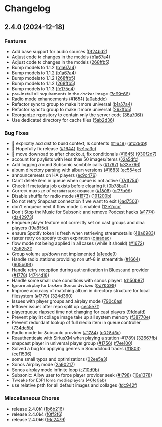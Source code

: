 # Changelog

## 2.4.0 (2024-12-18)


### Features

* Add base support for audio sources ([0f24bd2](https://github.com/OzGav/server/commit/0f24bd2a58e0242e8415d125adf733254b944ad1))
* Adjust code to changes in the models ([b1a67a4](https://github.com/OzGav/server/commit/b1a67a46ae3b20b1cfa707bdbe9ffe0dd3d52bba))
* Adjust code to changes in the models ([268ffb5](https://github.com/OzGav/server/commit/268ffb51abcc6afd90fad2ceaa83fd19687b01c4))
* Bump models to 1.1.2 ([b1a67a4](https://github.com/OzGav/server/commit/b1a67a46ae3b20b1cfa707bdbe9ffe0dd3d52bba))
* Bump models to 1.1.2 ([b1a67a4](https://github.com/OzGav/server/commit/b1a67a46ae3b20b1cfa707bdbe9ffe0dd3d52bba))
* Bump models to 1.1.2 ([268ffb5](https://github.com/OzGav/server/commit/268ffb51abcc6afd90fad2ceaa83fd19687b01c4))
* Bump models to 1.1.2 ([268ffb5](https://github.com/OzGav/server/commit/268ffb51abcc6afd90fad2ceaa83fd19687b01c4))
* Bump models to 1.1.3 ([fe175c4](https://github.com/OzGav/server/commit/fe175c4fae9ea431c47c86c1841eee62f1d4b2fe))
* pre-install all requirements in the docker image ([7c69c66](https://github.com/OzGav/server/commit/7c69c66af9ac488d5a2882cab1278bd662ba2ddf))
* Radio mode enhancements ([#1654](https://github.com/OzGav/server/issues/1654)) ([a0abddc](https://github.com/OzGav/server/commit/a0abddc6a60f409e14dc5fa317a3522be14a8ec3))
* Refactor sync to group to make it more universal ([b1a67a4](https://github.com/OzGav/server/commit/b1a67a46ae3b20b1cfa707bdbe9ffe0dd3d52bba))
* Refactor sync to group to make it more universal ([268ffb5](https://github.com/OzGav/server/commit/268ffb51abcc6afd90fad2ceaa83fd19687b01c4))
* Reorganize repository to contain only the server code ([36a706f](https://github.com/OzGav/server/commit/36a706fcdf7a5a16e04fef5fe0d599b1ef1d37d3))
* Use dedicated directory for cache files ([5ab2d36](https://github.com/OzGav/server/commit/5ab2d369f1a606b80a2c170df5c3218281c425cf))


### Bug Fixes

* 🐛 explicitly add dist to build context, ls contents ([#1648](https://github.com/OzGav/server/issues/1648)) ([afc29d9](https://github.com/OzGav/server/commit/afc29d93b6632857d60b0cbeaa9ece49b2905199))
* 🐛 Hopefully fix release ([#1644](https://github.com/OzGav/server/issues/1644)) ([5e1ca3c](https://github.com/OzGav/server/commit/5e1ca3cc21c2413f5ae5d0f83f0fcd7f1c05b577))
* 🐛 move download to after checkout, fix conditionals ([#1645](https://github.com/OzGav/server/issues/1645)) ([930f2d7](https://github.com/OzGav/server/commit/930f2d799e001259b63be29a4ebaf0fc10f09a46))
* account for playlists with less than 50 images/items ([02a5dfc](https://github.com/OzGav/server/commit/02a5dfce0b52599d998f77c77fb0bbd6dd9476b1))
* Add logging around Subsonic scrobble calls ([#1797](https://github.com/OzGav/server/issues/1797)) ([c33e766](https://github.com/OzGav/server/commit/c33e766ec4062ac9b812d31968fe3393bada4df6))
* album directory parsing with album versions ([#1683](https://github.com/OzGav/server/issues/1683)) ([ec554ec](https://github.com/OzGav/server/commit/ec554ecf127b9df47ee875a1fde61b6a29ff577d))
* announcements on HA players ([ec9c476](https://github.com/OzGav/server/commit/ec9c4766037e47852a9a1b0141d41ad8eb1f8a1b))
* Can't delete item in queue when queue is not active ([07df754](https://github.com/OzGav/server/commit/07df754321468a3192b80bfcafa4f0252745eab1))
* Check if metadata job exists before clearing it ([0b78ba0](https://github.com/OzGav/server/commit/0b78ba05c9f7bc8e1b03ce28000c4d5e4cc44080))
* Correct maxsize of `MetadataLookupQueue` ([#1805](https://github.com/OzGav/server/issues/1805)) ([cf77b99](https://github.com/OzGav/server/commit/cf77b99f3fabe559a97c891595bc6c292dbbb8fe))
* Disable shuffle for radio mode ([#1673](https://github.com/OzGav/server/issues/1673)) ([191200b](https://github.com/OzGav/server/commit/191200bd0e141217da397f25248d86f5e35f06c0))
* Do not retry Snapcast connection if we want to exit ([6ad7503](https://github.com/OzGav/server/commit/6ad750347962d73a281a2cef4f88f95627aab32f))
* don't enqueue next if flow mode is enabled ([12e2ccc](https://github.com/OzGav/server/commit/12e2ccc81eb05644230218d67107cf64b747d1a9))
* Don't Stop the Music for Subsonic and remove Podcast hacks ([#1774](https://github.com/OzGav/server/issues/1774)) ([da42973](https://github.com/OzGav/server/commit/da429731696e68770c2992837029810e58deeb6d))
* Enqueue player feature not correctly set on cast groups and dlna players ([f9a855d](https://github.com/OzGav/server/commit/f9a855de1f846de5c582c346d0cfbaa8394ba1e8))
* ensure Spotify token is fresh when retrieving streamdetails ([48a6983](https://github.com/OzGav/server/commit/48a698316a78d00ee686c7f05d483e10bee221f5))
* faster retry on spotify token expiration ([c1aadac](https://github.com/OzGav/server/commit/c1aadac77b8b53a0ccdde0131ef5619402051884))
* flow mode not being applied in all cases (while it should) ([#1672](https://github.com/OzGav/server/issues/1672)) ([259252f](https://github.com/OzGav/server/commit/259252f244a9bd1b4f8bbc4c74d73ee41ec51668))
* Group volume up/down not implemented ([a1eede9](https://github.com/OzGav/server/commit/a1eede9b1675a52bb8cc3e03a95a449754e2255b))
* Handle radio stations providing non utf-8 in streamtitle ([#1664](https://github.com/OzGav/server/issues/1664)) ([605b09f](https://github.com/OzGav/server/commit/605b09fa381827b9d6a348237a7b7d0e5e9dadeb))
* Handle retry exception during authentication in Bluesound provider ([#1778](https://github.com/OzGav/server/issues/1778)) ([4744d18](https://github.com/OzGav/server/commit/4744d18d7325097d9ef51a7955f987b4fed042f2))
* Handle some small race conditions with sonos players ([d150b87](https://github.com/OzGav/server/commit/d150b8750ffa3c8c63c4396abc21eae1840fdf92))
* Ignore airplay for broken Sonos devices ([0d76599](https://github.com/OzGav/server/commit/0d76599d1608c4c70274d9bd9ef293b8d0de5d04))
* Improve accuracy of matching album in directory structure for local filesystem ([#1779](https://github.com/OzGav/server/issues/1779)) ([324d360](https://github.com/OzGav/server/commit/324d360f53eafac7dfb793053734e8abc2596990))
* Issues with player groups and airplay mode ([790c6aa](https://github.com/OzGav/server/commit/790c6aaf0e5fdd044a91ff1c9e5f72dc4d5b2717))
* leftover issues after repo split up ([cec5e7f](https://github.com/OzGav/server/commit/cec5e7f7c55fbb18185c0e72c93492b00b574bf1))
* playerqueue elapsed time not changing for cast players ([9fddafd](https://github.com/OzGav/server/commit/9fddafd874d80917e3b553f4787a3d2562f7287e))
* Prevent playlist collage image take up all system memory ([f38770e](https://github.com/OzGav/server/commit/f38770efc429911b2a94f1ef1b65586c3c2502a2))
* Prevent redundant lookup of full media item in queue controller ([734dc5b](https://github.com/OzGav/server/commit/734dc5b99b705ed9ce6089d85ee72f4484836442))
* Radio mode for Subsonic provider ([#1784](https://github.com/OzGav/server/issues/1784)) ([c028d5c](https://github.com/OzGav/server/commit/c028d5cb3ab385580120003b1d7bc7b832fd53e3))
* Reauthenticate with SiriusXM when playing a station ([#1789](https://github.com/OzGav/server/issues/1789)) ([32667fb](https://github.com/OzGav/server/commit/32667fbc8fd56d21d0699d5267f6fe49f94064ca))
* snapcast player in universal player group ([#1756](https://github.com/OzGav/server/issues/1756)) ([f7ee100](https://github.com/OzGav/server/commit/f7ee1007d79ab681c014e540da69d91e6457f4f1))
* Solved a bug for applying genres in Soundcloud tracks ([#1803](https://github.com/OzGav/server/issues/1803)) ([cef1536](https://github.com/OzGav/server/commit/cef153656735d866ee5ea1654a4d52d6cdaf63cc))
* some small typos and optimizations ([02ee5a3](https://github.com/OzGav/server/commit/02ee5a3f1763e95c944f3ec74f6bad17a3553e46))
* Sonos Airplay mode ([2a90217](https://github.com/OzGav/server/commit/2a9021764ef830fb0bbebc25f3d79a7af5959ae9))
* Sonos airplay mode infinite loop ([c710d9b](https://github.com/OzGav/server/commit/c710d9bced22f38fb33663f16b6b24e3cb1567d6))
* Subsonic: Allow user to force player provider seek ([#1798](https://github.com/OzGav/server/issues/1798)) ([10e1378](https://github.com/OzGav/server/commit/10e13786601d84c6d1e89b458899861f0e8f1296))
* Tweaks for ESPHome mediaplayers ([46fe6ab](https://github.com/OzGav/server/commit/46fe6ab9f58e6ab84c9c77e7edb8323fb3b383a4))
* use relative path for all default images and collages ([fdc942f](https://github.com/OzGav/server/commit/fdc942fa3e853f5cd9c47ca42b3c1fe28ee623e6))


### Miscellaneous Chores

* release 2.4.0b1 ([1b6b216](https://github.com/OzGav/server/commit/1b6b216a9d1c6f1be4909d7876361c1dac3bc16e))
* release 2.4.0b4 ([f0ff2f6](https://github.com/OzGav/server/commit/f0ff2f62c3b50753c9e9817c5051703637f3f18e))
* release 2.4.0b6 ([16c2479](https://github.com/OzGav/server/commit/16c24799a564f86074227bf07fde14e21384658e))
